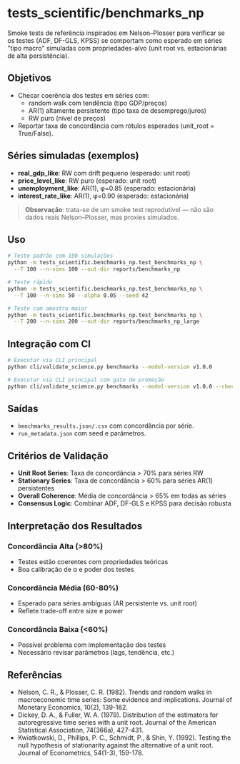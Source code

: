 # tests_scientific/benchmarks_np

Smoke tests de referência inspirados em Nelson–Plosser para verificar se os testes (ADF, DF-GLS, KPSS) se comportam como esperado em séries "tipo macro" simuladas com propriedades-alvo (unit root vs. estacionárias de alta persistência).

## Objetivos
- Checar coerência dos testes em séries com:
  - random walk com tendência (tipo GDP/preços)
  - AR(1) altamente persistente (tipo taxa de desemprego/juros)
  - RW puro (nível de preços)
- Reportar taxa de concordância com rótulos esperados (unit_root = True/False).

## Séries simuladas (exemplos)
- **real_gdp_like**: RW com drift pequeno (esperado: unit root)
- **price_level_like**: RW puro (esperado: unit root)
- **unemployment_like**: AR(1), φ=0.85 (esperado: estacionária)
- **interest_rate_like**: AR(1), φ=0.90 (esperado: estacionária)

> **Observação**: trata-se de um smoke test reprodutível — não são dados reais Nelson–Plosser, mas proxies simulados.

## Uso

```bash
# Teste padrão com 100 simulações
python -m tests_scientific.benchmarks_np.test_benchmarks_np \
  --T 100 --n-sims 100 --out-dir reports/benchmarks_np

# Teste rápido
python -m tests_scientific.benchmarks_np.test_benchmarks_np \
  --T 100 --n-sims 50 --alpha 0.05 --seed 42

# Teste com amostra maior
python -m tests_scientific.benchmarks_np.test_benchmarks_np \
  --T 200 --n-sims 200 --out-dir reports/benchmarks_np_large
```

## Integração com CI

```bash
# Executar via CLI principal
python cli/validate_science.py benchmarks --model-version v1.0.0

# Executar via CLI principal com gate de promoção
python cli/validate_science.py benchmarks --model-version v1.0.0 --check-gate
```

## Saídas
- `benchmarks_results.json/.csv` com concordância por série.
- `run_metadata.json` com seed e parâmetros.

## Critérios de Validação

- **Unit Root Series**: Taxa de concordância > 70% para séries RW
- **Stationary Series**: Taxa de concordância > 60% para séries AR(1) persistentes
- **Overall Coherence**: Média de concordância > 65% em todas as séries
- **Consensus Logic**: Combinar ADF, DF-GLS e KPSS para decisão robusta

## Interpretação dos Resultados

### Concordância Alta (>80%)
- Testes estão coerentes com propriedades teóricas
- Boa calibração de α e poder dos testes

### Concordância Média (60-80%)
- Esperado para séries ambíguas (AR persistente vs. unit root)
- Reflete trade-off entre size e power

### Concordância Baixa (<60%)
- Possível problema com implementação dos testes
- Necessário revisar parâmetros (lags, tendência, etc.)

## Referências

- Nelson, C. R., & Plosser, C. R. (1982). Trends and random walks in macroeconomic time series: Some evidence and implications. Journal of Monetary Economics, 10(2), 139-162.
- Dickey, D. A., & Fuller, W. A. (1979). Distribution of the estimators for autoregressive time series with a unit root. Journal of the American Statistical Association, 74(366a), 427-431.
- Kwiatkowski, D., Phillips, P. C., Schmidt, P., & Shin, Y. (1992). Testing the null hypothesis of stationarity against the alternative of a unit root. Journal of Econometrics, 54(1-3), 159-178.
